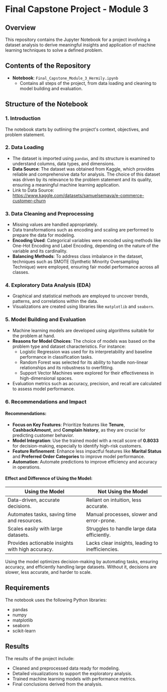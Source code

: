 # Final Capstone Project - Module 3

## Overview
This repository contains the Jupyter Notebook for a project involving a dataset analysis to derive meaningful insights and application of machine learning techniques to solve a defined problem.

## Contents of the Repository
- **Notebook**: `Final_Capstone_Module_3_Hermily.ipynb`
  - Contains all steps of the project, from data loading and cleaning to model building and evaluation.

## Structure of the Notebook

### 1. Introduction
The notebook starts by outlining the project's context, objectives, and problem statement.

### 2. Data Loading
- The dataset is imported using `pandas`, and its structure is examined to understand columns, data types, and dimensions.
- **Data Source**: The dataset was obtained from Kaggle, which provides reliable and comprehensive data for analysis. The choice of this dataset was driven by its relevance to the problem statement and its quality, ensuring a meaningful machine learning application.
- Link to Data Source: https://www.kaggle.com/datasets/samuelsemaya/e-commerce-customer-churn

### 3. Data Cleaning and Preprocessing
- Missing values are handled appropriately.
- Data transformations such as encoding and scaling are performed to prepare the data for modeling.
- **Encoding Used**: Categorical variables were encoded using methods like One-Hot Encoding and Label Encoding, depending on the nature of the variable and its cardinality.
- **Balancing Methods**: To address class imbalance in the dataset, techniques such as SMOTE (Synthetic Minority Oversampling Technique) were employed, ensuring fair model performance across all classes.

### 4. Exploratory Data Analysis (EDA)
- Graphical and statistical methods are employed to uncover trends, patterns, and correlations within the data.
- Visualizations are created using libraries like `matplotlib` and `seaborn`.

### 5. Model Building and Evaluation
- Machine learning models are developed using algorithms suitable for the problem at hand.
- **Reasons for Model Choices**: The choice of models was based on the problem type and dataset characteristics. For instance:
  - Logistic Regression was used for its interpretability and baseline performance in classification tasks.
  - Random Forest was selected for its ability to handle non-linear relationships and its robustness to overfitting.
  - Support Vector Machines were explored for their effectiveness in high-dimensional spaces.
- Evaluation metrics such as accuracy, precision, and recall are calculated to assess model performance.

### 6. Recommendations and Impact
#### Recommendations:
- **Focus on Key Features**: Prioritize features like **Tenure**, **CashbackAmount**, and **Complain history**, as they are crucial for predicting customer behavior.
- **Model Integration**: Use the trained model with a recall score of **0.8033** for decision-making, especially to identify high-risk customers.
- **Feature Refinement**: Enhance less impactful features like **Marital Status** and **Preferred Order Categories** to improve model performance.
- **Automation**: Automate predictions to improve efficiency and accuracy in operations.

#### Effect and Difference of Using the Model:
| **Using the Model**                                      | **Not Using the Model**                                       |
|----------------------------------------------------------|--------------------------------------------------------------|
| Data-driven, accurate decisions.                         | Reliant on intuition, less accurate.                          |
| Automates tasks, saving time and resources.              | Manual processes, slower and error-prone.                     |
| Scales easily with large datasets.                       | Struggles to handle large data efficiently.                   |
| Provides actionable insights with high accuracy.         | Lacks clear insights, leading to inefficiencies.              |

Using the model optimizes decision-making by automating tasks, ensuring accuracy, and efficiently handling large datasets. Without it, decisions are slower, less accurate, and harder to scale.

## Requirements
The notebook uses the following Python libraries:
- pandas
- numpy
- matplotlib
- seaborn
- scikit-learn

## Results
The results of the project include:
- Cleaned and preprocessed data ready for modeling.
- Detailed visualizations to support the exploratory analysis.
- Trained machine learning models with performance metrics.
- Final conclusions derived from the analysis.

